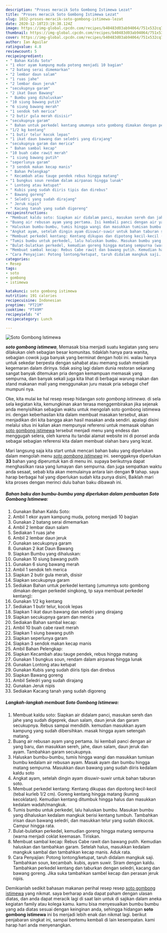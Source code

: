 ```yaml
---
description: "Proses meracik Soto Gombong Istimewa Lezat"
title: "Proses meracik Soto Gombong Istimewa Lezat"
slug: 1032-proses-meracik-soto-gombong-istimewa-lezat
date: 2020-12-18T23:19:38.124Z
image: https://img-global.cpcdn.com/recipes/b40483d03ab94064/751x532cq70/soto-gombong-istimewa-foto-resep-utama.jpg
thumbnail: https://img-global.cpcdn.com/recipes/b40483d03ab94064/751x532cq70/soto-gombong-istimewa-foto-resep-utama.jpg
cover: https://img-global.cpcdn.com/recipes/b40483d03ab94064/751x532cq70/soto-gombong-istimewa-foto-resep-utama.jpg
author: Ian Aguilar
ratingvalue: 4.8
reviewcount: 5
recipeingredient:
- " Bahan Kaldu Soto"
- "1 ekor ayam kampung muda potong menjadi 10 bagian"
- "2 batang serai dimemarkan"
- "2 lembar daun salam"
- "1 ruas jahe"
- "2 lembar daun jeruk"
- "secukupnya garam"
- "2 ikat Daun Bawang"
- " Bumbu yang dihaluskan"
- "10 siung bawang putih"
- "6 siung bawang merah"
- "1 sendok teh merica"
- "2 butir gula merah disisir"
- "secukupnya garam"
- " Bahan untuk perkedel kentang umumnya soto gombong dimakan dengan perkedel singkong tp saya membuat perkedel kentang"
- "1/2 kg kentang"
- "1 butir telur kocok lepas"
- "1 ikat daun bawang dan seledri yang dirajang"
- "secukupnya garam dan merica"
- " Bahan sambal kecap"
- "10 buah cabe rawit merah"
- "1 siung bawang putih"
- "seperlunya garam"
- "3 sendok makan kecap manis"
- " Bahan Pelengkap"
- " Kecambah atau tauge pendek rebus hingga matang"
- "1 bungkus soun rendam dalam airpanas hingga lunak"
- " Lontong atau ketupat"
- " Kubis yang sudah diiris tipis dan direbus"
- " Bawang goreng"
- " Seledri yang sudah dirajang"
- " Jeruk nipis"
- " Kacang tanah yang sudah digoreng"
recipeinstructions:
- "Membuat kaldu soto: Siapkan air didalam panci, masukan sereh dan jahe yang sudah digeprek, daun salam, daun jeruk dan garam secukupnya. Rebus sampai mendidih. kemudian masukkan ayam kampung yang sudah dibersihkan. masak hingga ayam setengah matang."
- "Buang air rebusan ayam yang pertama. Isi kembali panci dengan air yang baru, dan masukkan sereh, jahe, daun salam, daun jeruk dan ayam. Tambahkan garam secukupnya."
- "Haluskan bumbu-bumbu, tumis hingga wangi dan masukkan tumisan bumbu kedalam air rebusan ayam. Masak ayam dan bumbu hingga matang sempurna. Masukkan daun bawang yang sudah diiris kedalam kaldu soto"
- "Angkat ayam, setelah dingin ayam disuwir-suwir untuk bahan taburan soto."
- "Membuat perkedel kentang: Kentang dikupas dan dipotong kecil-kecil (tebal kurleb 1/2 cm). Goreng kentang hingga matang (kuning kecoklatan). Kemudian kentang ditumbuk hingga halus dan masukkan kedalam wadah/mangkuk."
- "Tumis bumbu untuk perkedel, lalu haluskan bumbu. Masukan bumbu yang dihaluskan kedalam mangkuk berisi kentang tumbuh. Tambahkan irisan daun bawang seledri, dan masukkan telur yang sudah dikocok. Campur hingga rata."
- "Bulat-bulatkan perkedel, kemudian goreng hingga matang sempurna (warna menjadi coklat keemasan. Tiriskan."
- "Membuat sambal kecap: Rebus Cabe rawit dan bawang putih. Kemudian haluskan dan tambahkan garam. Setelah halus, masukkan kedalam mangkuk sambal dan tambahkan kecap manis. Aduk rata."
- "Cara Penyajian: Potong lontong/ketupat, taruh didalam mangkuk saji. Tambahkan soun, kecambah. kubis, ayam suwir. Siram dengan kaldu. Tambahkan perkedel kentang dan taburkan dengan seledri, kacang dan bawang goreng. Jika suka tambahkan sambel kecap dan perasan jeruk nipis."
categories:
- Resep
tags:
- soto
- gombong
- istimewa

katakunci: soto gombong istimewa 
nutrition: 191 calories
recipecuisine: Indonesian
preptime: "PT21M"
cooktime: "PT49M"
recipeyield: "4"
recipecategory: Lunch

---
```



![Soto Gombong Istimewa](https://img-global.cpcdn.com/recipes/b40483d03ab94064/751x532cq70/soto-gombong-istimewa-foto-resep-utama.jpg)

<b><i>soto gombong istimewa</i></b>, Memasak bisa menjadi suatu kegiatan yang seru dilakukan oleh sebagian besar komunitas. tidaklah hanya para wanita, sebagian cowok juga banyak yang berminat dengan hobi ini. walau hanya untuk sekedar berpesta dengan sahabat atau memang sudah menjadi kegemaran dalam dirinya. tidak asing lagi dalam dunia restoran sekarang sangat banyak ditemukan pria dengan kemampuan memasak yang sempurna, dan banyak sekali juga kita lihat di berbagai warung makan dan stand makanan mall yang menggunakan juru masak pria sebagai chef mumpuni nya.



Oke, kita mulai ke hal resep resep hidangan <i>soto gombong istimewa</i>. di sela sela kegiatan kita, kemungkinan akan terasa menggembirakan jika sejenak anda menyisihkan sebagian waktu untuk mengolah soto gombong istimewa ini. dengan keberhasilan kita dalam membuat masakan tersebut, akan menjadikan diri kita bangga akan hasil masakan anda sendiri. apalagi disini melalui situs ini kalian akan mempunyai referensi untuk memasak olahan <u>soto gombong istimewa</u> tersebut menjadi menu yang endess dan menggugah selera, oleh karena itu tandai alamat website ini di ponsel anda sebagai sebagian referensi kita dalam membuat olahan baru yang lezat.


Mari langsung saja kita start untuk mencari bahan baku yang diperlukan dalam mengolah menu <u><i>soto gombong istimewa</i></u> ini. seenggaknya diperlukan <b>33</b> bahan yang diperuntuk kan di menu ini. supaya berikutnya dapat menghasilkan rasa yang lumayan dan sempurna. dan juga sempatkan waktu anda sesaat, sebab kita akan memulainya antara lain dengan <b>9</b> tahap. saya harap berbagai hal yang diperlukan sudah kita punya disini, Baiklah mari kita proses dengan merinci dulu bahan baku dibawah ini.

<!--inarticleads1-->

##### Bahan baku dan bumbu-bumbu yang diperlukan dalam pembuatan Soto Gombong Istimewa:

1. Gunakan  Bahan Kaldu Soto:
1. Ambil 1 ekor ayam kampung muda, potong menjadi 10 bagian
1. Gunakan 2 batang serai dimemarkan
1. Ambil 2 lembar daun salam
1. Sediakan 1 ruas jahe
1. Ambil 2 lembar daun jeruk
1. Gunakan secukupnya garam
1. Gunakan 2 ikat Daun Bawang
1. Siapkan  Bumbu yang dihaluskan:
1. Gunakan 10 siung bawang putih
1. Gunakan 6 siung bawang merah
1. Ambil 1 sendok teh merica
1. Siapkan 2 butir gula merah, disisir
1. Siapkan secukupnya garam
1. Sediakan  Bahan untuk perkedel kentang (umumnya soto gombong dimakan dengan perkedel singkong, tp saya membuat perkedel kentang):
1. Gunakan 1/2 kg kentang
1. Sediakan 1 butir telur, kocok lepas
1. Siapkan 1 ikat daun bawang dan seledri yang dirajang
1. Siapkan secukupnya garam dan merica
1. Sediakan  Bahan sambal kecap:
1. Ambil 10 buah cabe rawit merah
1. Siapkan 1 siung bawang putih
1. Siapkan seperlunya garam
1. Siapkan 3 sendok makan kecap manis
1. Ambil  Bahan Pelengkap:
1. Siapkan  Kecambah atau tauge pendek, rebus hingga matang
1. Gunakan 1 bungkus soun, rendam dalam airpanas hingga lunak
1. Gunakan  Lontong atau ketupat
1. Gunakan  Kubis yang sudah diiris tipis dan direbus
1. Siapkan  Bawang goreng
1. Ambil  Seledri yang sudah dirajang
1. Gunakan  Jeruk nipis
1. Sediakan  Kacang tanah yang sudah digoreng




<!--inarticleads2-->

##### Langkah-langkah membuat Soto Gombong Istimewa:

1. Membuat kaldu soto: Siapkan air didalam panci, masukan sereh dan jahe yang sudah digeprek, daun salam, daun jeruk dan garam secukupnya. Rebus sampai mendidih. kemudian masukkan ayam kampung yang sudah dibersihkan. masak hingga ayam setengah matang.
1. Buang air rebusan ayam yang pertama. Isi kembali panci dengan air yang baru, dan masukkan sereh, jahe, daun salam, daun jeruk dan ayam. Tambahkan garam secukupnya.
1. Haluskan bumbu-bumbu, tumis hingga wangi dan masukkan tumisan bumbu kedalam air rebusan ayam. Masak ayam dan bumbu hingga matang sempurna. Masukkan daun bawang yang sudah diiris kedalam kaldu soto
1. Angkat ayam, setelah dingin ayam disuwir-suwir untuk bahan taburan soto.
1. Membuat perkedel kentang: Kentang dikupas dan dipotong kecil-kecil (tebal kurleb 1/2 cm). Goreng kentang hingga matang (kuning kecoklatan). Kemudian kentang ditumbuk hingga halus dan masukkan kedalam wadah/mangkuk.
1. Tumis bumbu untuk perkedel, lalu haluskan bumbu. Masukan bumbu yang dihaluskan kedalam mangkuk berisi kentang tumbuh. Tambahkan irisan daun bawang seledri, dan masukkan telur yang sudah dikocok. Campur hingga rata.
1. Bulat-bulatkan perkedel, kemudian goreng hingga matang sempurna (warna menjadi coklat keemasan. Tiriskan.
1. Membuat sambal kecap: Rebus Cabe rawit dan bawang putih. Kemudian haluskan dan tambahkan garam. Setelah halus, masukkan kedalam mangkuk sambal dan tambahkan kecap manis. Aduk rata.
1. Cara Penyajian: Potong lontong/ketupat, taruh didalam mangkuk saji. Tambahkan soun, kecambah. kubis, ayam suwir. Siram dengan kaldu. Tambahkan perkedel kentang dan taburkan dengan seledri, kacang dan bawang goreng. Jika suka tambahkan sambel kecap dan perasan jeruk nipis.




Demikianlah sedikit bahasan makanan perihal resep resep <u>soto gombong istimewa</u> yang nikmat. saya berharap anda dapat paham dengan ulasan diatas, dan anda dapat meracik lagi di saat lain untuk di sajikan dalam aneka kegiatan family atau kolega kamu. kamu bisa menyesuaikan bumbu bumbu yang ada diatas sesuai dengan keinginan anda, sehingga hidangan <b>soto gombong istimewa</b> ini bs menjadi lebih enak dan nikmat lagi. berikut penjabaran singkat ini, sampai bertemu kembali di lain kesempatan. kami harap hari anda menyenangkan.
